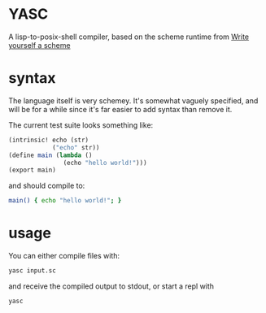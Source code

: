 YASC
====

A lisp-to-posix-shell compiler, based on the scheme runtime from [Write yourself a scheme][1]

syntax
======

The language itself is very schemey. It's somewhat vaguely specified, and will be for a while since it's far easier to add syntax than remove it.

The current test suite looks something like:

```scheme
(intrinsic! echo (str)
            ("echo" str))
(define main (lambda ()
               (echo "hello world!")))
(export main)
```

and should compile to:

```bash
main() { echo "hello world!"; }
```

usage
=====

You can either compile files with:

```bash
yasc input.sc
```

and receive the compiled output to stdout, or start a repl with

```bash
yasc
```

[1]: http://en.wikibooks.org/wiki/Write_Yourself_a_Scheme_in_48_Hours

